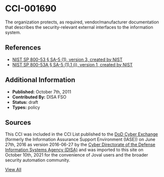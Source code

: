 # CCI-001690

The organization protects, as required, vendor/manufacturer documentation that describes the security-relevant external interfaces to the information system.

## References ##

* [NIST SP 800-53 § SA-5 (1), version 3, created by NIST](http://csrc.nist.gov/publications/PubsSPs.html)
* [NIST SP 800-53A § SA-5 (1).1 (i), version 1, created by NIST](http://csrc.nist.gov/publications/PubsSPs.html)


## Additional Information ##

* **Published:** October 7th, 2011
* **Contributed By:** DISA FSO
* **Status:** draft
* **Types:** policy

## Sources ##

This CCI was included in the CCI List published to the [DoD Cyber Exchange](https://public.cyber.mil/stigs/cci/)
(formerly the Information Assurance Support Environment (IASE)) on June 27th, 2016 as version
2016-06-27 by the [Cyber Directorate of the Defense Information Systems Agency (DISA)](https://public.cyber.mil/about-cyber/)
and was imported to this site on October 10th, 2021 for the convenience of Joval users and the broader
security automation community.

[View All](../README.md)
